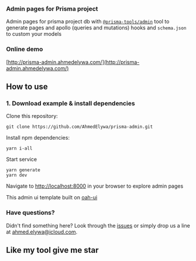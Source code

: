 ### Admin pages for Prisma project

Admin pages for prisma project db with [`@prisma-tools/admin`](https://github.com/AhmedElywa/prisma-tools/tree/master/packages/admin) tool to generate pages and apollo (queries and mutations) hooks and `schema.json` to custom your models

### Online demo

[http://prisma-admin.ahmedelywa.com/](http://prisma-admin.ahmedelywa.com/)

## How to use

### 1. Download example & install dependencies

Clone this repository:

```shell script
git clone https://github.com/AhmedElywa/prisma-admin.git
```

Install npm dependencies:

```shell script
yarn i-all
```

Start service

```shell script
yarn generate
yarn dev
```

Navigate to [http://localhost:8000](http://localhost:8000/) in your browser to explore admin pages

This admin ui template built on [oah-ui](https://oah-ui.oahtech.io/getting-started)

### Have questions?

Didn't find something here? Look through the [issues](https://github.com/AhmedElywa/prisma-tools/issues) or simply drop us a line at <ahmed.elywa@icloud.com>.

## Like my tool give me star
